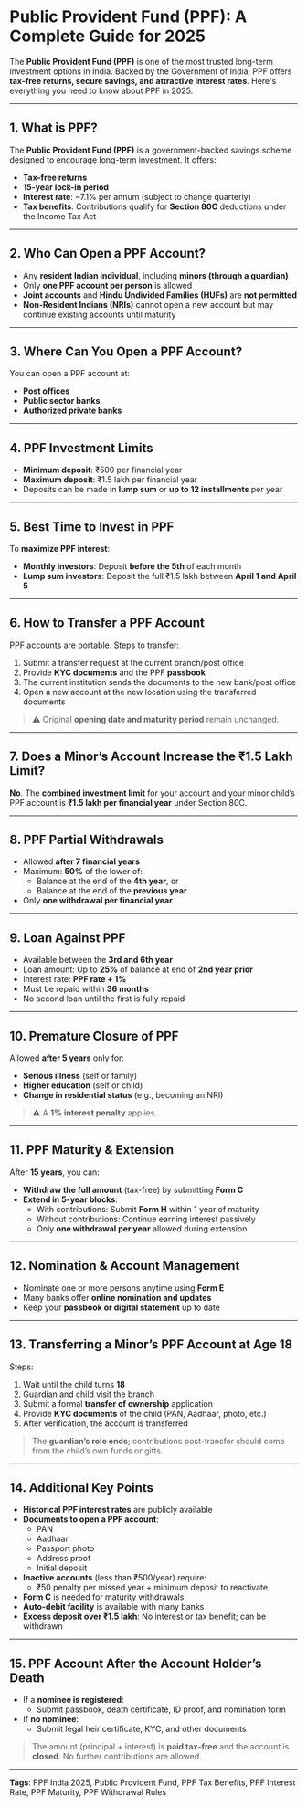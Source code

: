 # Public Provident Fund (PPF): A Complete Guide for 2025

The **Public Provident Fund (PPF)** is one of the most trusted long-term investment options in India. Backed by the Government of India, PPF offers **tax-free returns, secure savings, and attractive interest rates**. Here's everything you need to know about PPF in 2025.

---

## 1. What is PPF?

The **Public Provident Fund (PPF)** is a government-backed savings scheme designed to encourage long-term investment. It offers:

- **Tax-free returns**
- **15-year lock-in period**
- **Interest rate**: ~7.1% per annum (subject to change quarterly)
- **Tax benefits**: Contributions qualify for **Section 80C** deductions under the Income Tax Act

---

## 2. Who Can Open a PPF Account?

- Any **resident Indian individual**, including **minors (through a guardian)**
- Only **one PPF account per person** is allowed
- **Joint accounts** and **Hindu Undivided Families (HUFs)** are **not permitted**
- **Non-Resident Indians (NRIs)** cannot open a new account but may continue existing accounts until maturity

---

## 3. Where Can You Open a PPF Account?

You can open a PPF account at:

- **Post offices**
- **Public sector banks**
- **Authorized private banks**

---

## 4. PPF Investment Limits

- **Minimum deposit**: ₹500 per financial year
- **Maximum deposit**: ₹1.5 lakh per financial year
- Deposits can be made in **lump sum** or **up to 12 installments** per year

---

## 5. Best Time to Invest in PPF

To **maximize PPF interest**:

- **Monthly investors**: Deposit **before the 5th** of each month
- **Lump sum investors**: Deposit the full ₹1.5 lakh between **April 1 and April 5**

---

## 6. How to Transfer a PPF Account

PPF accounts are portable. Steps to transfer:

1. Submit a transfer request at the current branch/post office
2. Provide **KYC documents** and the PPF **passbook**
3. The current institution sends the documents to the new bank/post office
4. Open a new account at the new location using the transferred documents

> ⚠️ Original **opening date and maturity period** remain unchanged.

---

## 7. Does a Minor’s Account Increase the ₹1.5 Lakh Limit?

**No**. The **combined investment limit** for your account and your minor child’s PPF account is **₹1.5 lakh per financial year** under Section 80C.

---

## 8. PPF Partial Withdrawals

- Allowed **after 7 financial years**
- Maximum: **50%** of the lower of:
  - Balance at the end of the **4th year**, or
  - Balance at the end of the **previous year**
- Only **one withdrawal per financial year**

---

## 9. Loan Against PPF

- Available between the **3rd and 6th year**
- Loan amount: Up to **25%** of balance at end of **2nd year prior**
- Interest rate: **PPF rate + 1%**
- Must be repaid within **36 months**
- No second loan until the first is fully repaid

---

## 10. Premature Closure of PPF

Allowed **after 5 years** only for:

- **Serious illness** (self or family)
- **Higher education** (self or child)
- **Change in residential status** (e.g., becoming an NRI)

> ⚠️ A **1% interest penalty** applies.

---

## 11. PPF Maturity & Extension

After **15 years**, you can:

- **Withdraw the full amount** (tax-free) by submitting **Form C**
- **Extend in 5-year blocks**:
  - With contributions: Submit **Form H** within 1 year of maturity
  - Without contributions: Continue earning interest passively
  - Only **one withdrawal per year** allowed during extension

---

## 12. Nomination & Account Management

- Nominate one or more persons anytime using **Form E**
- Many banks offer **online nomination and updates**
- Keep your **passbook or digital statement** up to date

---

## 13. Transferring a Minor’s PPF Account at Age 18

Steps:

1. Wait until the child turns **18**
2. Guardian and child visit the branch
3. Submit a formal **transfer of ownership** application
4. Provide **KYC documents** of the child (PAN, Aadhaar, photo, etc.)
5. After verification, the account is transferred

> The **guardian’s role ends**; contributions post-transfer should come from the child’s own funds or gifts.

---

## 14. Additional Key Points

- **Historical PPF interest rates** are publicly available
- **Documents to open a PPF account**:
  - PAN
  - Aadhaar
  - Passport photo
  - Address proof
  - Initial deposit
- **Inactive accounts** (less than ₹500/year) require:
  - ₹50 penalty per missed year + minimum deposit to reactivate
- **Form C** is needed for maturity withdrawals
- **Auto-debit facility** is available with many banks
- **Excess deposit over ₹1.5 lakh**: No interest or tax benefit; can be withdrawn

---

## 15. PPF Account After the Account Holder’s Death

- If a **nominee is registered**:
  - Submit passbook, death certificate, ID proof, and nomination form
- If **no nominee**:
  - Submit legal heir certificate, KYC, and other documents

> The amount (principal + interest) is **paid tax-free** and the account is **closed**. No further contributions are allowed.

---

**Tags**: PPF India 2025, Public Provident Fund, PPF Tax Benefits, PPF Interest Rate, PPF Maturity, PPF Withdrawal Rules
